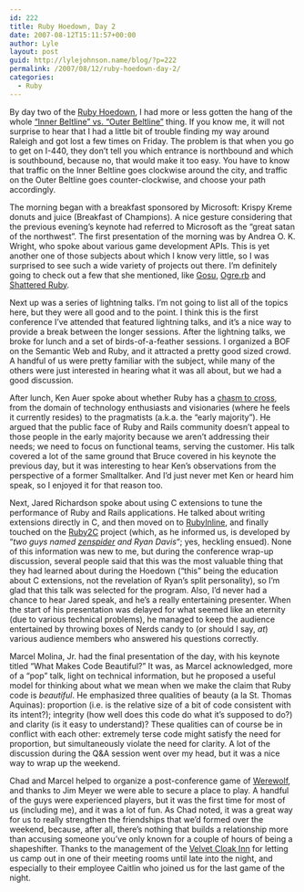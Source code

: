 ```yaml
---
id: 222
title: Ruby Hoedown, Day 2
date: 2007-08-12T15:11:57+00:00
author: Lyle
layout: post
guid: http://lylejohnson.name/blog/?p=222
permalink: /2007/08/12/ruby-hoedown-day-2/
categories:
  - Ruby
---
```

By day two of the [Ruby Hoedown](http://www.rubyhoedown.org/ "Ruby Hoedown Home Page"), I had more or less gotten the hang of the whole [“Inner Beltline” vs. “Outer Beltline”](http://www.gribblenation.com/ncpics/raleigh/beltline.html "The Baffling Beltline: A Photo Essay of the Raleigh Beltline's Colorful Past") thing. If you know me, it will not surprise to hear that I had a little bit of trouble finding my way around Raleigh and got lost a few times on Friday. The problem is that when you go to get on I-440, they don&#8217;t tell you which entrance is northbound and which is southbound, because no, that would make it too easy. You have to know that traffic on the Inner Beltline goes clockwise around the city, and traffic on the Outer Beltline goes counter-clockwise, and choose your path accordingly.

The morning began with a breakfast sponsored by Microsoft: Krispy Kreme donuts and juice (Breakfast of Champions). A nice gesture considering that the previous evening&#8217;s keynote had referred to Microsoft as the &#8220;great satan of the northwest&#8221;. The first presentation of the morning was by Andrea O. K. Wright, who spoke about various game development APIs. This is yet another one of those subjects about which I know very little, so I was surprised to see such a wide variety of projects out there. I&#8217;m definitely going to check out a few that she mentioned, like [Gosu](http://code.google.com/p/gosu/ "Gosu: Coolest Gamedev Library Around"), [Ogre.rb](http://ogrerb.rubyforge.org/ "Ogre.rb: Ruby Wrapper for Ogre 3D") and [Shattered Ruby](http://www.shatteredruby.com/ "Shattered Ruby Home Page").

Next up was a series of lightning talks. I&#8217;m not going to list all of the topics here, but they were all good and to the point. I think this is the first conference I&#8217;ve attended that featured lightning talks, and it&#8217;s a nice way to provide a break between the longer sessions. After the lightning talks, we broke for lunch and a set of birds-of-a-feather sessions. I organized a BOF on the Semantic Web and Ruby, and it attracted a pretty good sized crowd. A handful of us were pretty familiar with the subject, while many of the others were just interested in hearing what it was all about, but we had a good discussion.

After lunch, Ken Auer spoke about whether Ruby has a [chasm to cross](http://en.wikipedia.org/wiki/Crossing_the_Chasm "Wikipedia article: Crossing the Chasm"), from the domain of technology enthusiasts and visionaries (where he feels it currently resides) to the pragmatists (a.k.a. the &#8220;early majority&#8221;). He argued that the public face of Ruby and Rails community doesn&#8217;t appeal to those people in the early majority because we aren&#8217;t addressing their needs; we need to focus on functional teams, serving the customer. His talk covered a lot of the same ground that Bruce covered in his keynote the previous day, but it was interesting to hear Ken&#8217;s observations from the perspective of a former Smalltalker. And I&#8217;d just never met Ken or heard him speak, so I enjoyed it for that reason too.

Next, Jared Richardson spoke about using C extensions to tune the performance of Ruby and Rails applications. He talked about writing extensions directly in C, and then moved on to [RubyInline](http://www.zenspider.com/ZSS/Products/RubyInline/ "RubyInline Home Page"), and finally touched on the [Ruby2C](http://ruby2c.rubyforge.org/ "Ruby2C Home Page") project (which, as he informed us, is developed by &#8220;_two guys named [zenspider](http://www.zenspider.com/) and Ryan Davis_&#8220;; yes, heckling ensued). None of this information was new to me, but during the conference wrap-up discussion, several people said that this was the most valuable thing that they had learned about during the Hoedown (&#8220;this&#8221; being the education about C extensions, not the revelation of Ryan&#8217;s split personality), so I&#8217;m glad that this talk was selected for the program. Also, I&#8217;d never had a chance to hear Jared speak, and he&#8217;s a really entertaining presenter. When the start of his presentation was delayed for what seemed like an eternity (due to various technical problems), he managed to keep the audience entertained by throwing boxes of Nerds candy to (or should I say, _at_) various audience members who answered his questions correctly.

Marcel Molina, Jr. had the final presentation of the day, with his keynote titled “What Makes Code Beautiful?” It was, as Marcel acknowledged, more of a “pop” talk, light on technical information, but he proposed a useful model for thinking about what we mean when we make the claim that Ruby code is _beautiful_. He emphasized three qualities of beauty (a la St. Thomas Aquinas): proportion (i.e. is the relative size of a bit of code consistent with its intent?); integrity (how well does this code do what it&#8217;s supposed to do?) and clarity (is it easy to understand)? These qualities can of course be in conflict with each other: extremely terse code might satisfy the need for proportion, but simultaneously violate the need for clarity. A lot of the discussion during the Q&A session went over my head, but it was a nice way to wrap up the weekend.

Chad and Marcel helped to organize a post-conference game of [Werewolf](http://www.eblong.com/zarf/werewolf.html "A description of Werewolf (a.k.a. Mafia)"), and thanks to Jim Meyer we were able to secure a place to play. A handful of the guys were experienced players, but it was the first time for most of us (including me), and it was a lot of fun. As Chad noted, it was a great way for us to really strengthen the friendships that we&#8217;d formed over the weekend, because, after all, there&#8217;s nothing that builds a relationship more than accusing someone you&#8217;ve only known for a couple of hours of being a shapeshifter. Thanks to the management of the [Velvet Cloak Inn](http://www.velvetcloakinn.com/) for letting us camp out in one of their meeting rooms until late into the night, and especially to their employee Caitlin who joined us for the last game of the night.